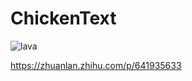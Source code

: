 # ChickenText


![lava]([.\lava.gif](https://github.com/d0d27b82-4852-41d0-b64e-1d3330fe122f)https://github.com/d0d27b82-4852-41d0-b64e-1d3330fe122f)

https://zhuanlan.zhihu.com/p/641935633

